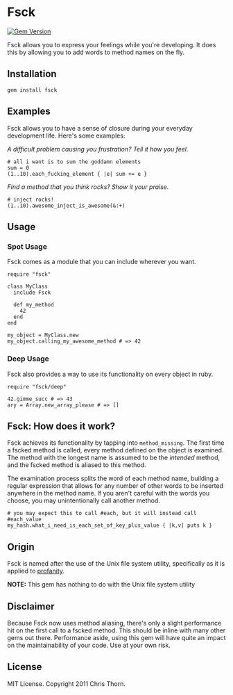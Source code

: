 # Fsck

[![Gem Version](https://badge.fury.io/rb/fsck.png)](http://badge.fury.io/rb/fsck)

Fsck allows you to express your feelings while you're developing. It does this by allowing you to add words to method names on the fly.

## Installation

    gem install fsck

## Examples

Fsck allows you to have a sense of closure during your everyday development life. Here's some examples:

*A difficult problem causing you frustration? Tell it how you feel.*

    # all i want is to sum the goddamn elements
    sum = 0
    (1..10).each_fucking_element { |e| sum += e }

*Find a method that you think rocks? Show it your praise.*

    # inject rocks!
    (1..10).awesome_inject_is_awesome(&:+)

## Usage

### Spot Usage

Fsck comes as a module that you can include wherever you want.

    require "fsck"

    class MyClass
      include Fsck

      def my_method
        42
      end
    end

    my_object = MyClass.new
    my_object.calling_my_awesome_method # => 42

### Deep Usage

Fsck also provides a way to use its functionality on every object in ruby.

    require "fsck/deep"

    42.gimme_succ # => 43
    ary = Array.new_array_please # => []
    
## Fsck: How does it work?

Fsck achieves its functionality by tapping into `method_missing`. The first time a fscked method is called, every method defined on the object is examined. The method with the longest name is assumed to be the *intended* method, and the fscked method is aliased to this method.

The examination process splits the word of each method name, building a regular expression that allows for any number of other words to be inserted anywhere in the method name. If you aren't careful with the words you choose, you may unintentionally call another method.

    # you may expect this to call #each, but it will instead call #each_value
    my_hash.what_i_need_is_each_set_of_key_plus_value { |k,v| puts k }

## Origin

Fsck is named after the use of the Unix file system utility, specifically as it is applied to [profanity](http://en.wikipedia.org/wiki/Fsck#Use_as_profanity).

**NOTE:** This gem has nothing to do with the Unix file system utility

## Disclaimer

Because Fsck now uses method aliasing, there's only a slight performance hit on the first call to a fscked method. This should be inline with many other gems out there. Performance aside, using this gem will have quite an impact on the maintainability of your code. Use at your own risk.

## License
MIT License. Copyright 2011 Chris Thorn.
